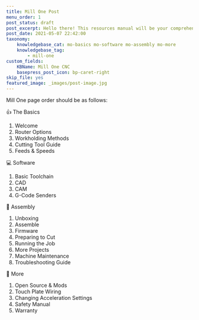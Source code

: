```yaml
---
title: Mill One Post
menu_order: 1
post_status: draft
post_excerpt: Hello there! This resources manual will be your comprehensive guide on everything you need to know to start cutting with your Mill One including assembly, software, CNC use, and maintenance.
post_date: 2021-05-07 22:42:00
taxonomy:
    knowledgebase_cat: mo-basics mo-software mo-assembly mo-more
    knowledgebase_tag:
        - mill-one
custom_fields:
    KBName: Mill One CNC
    basepress_post_icon: bp-caret-right
skip_file: yes
featured_image: _images/post-image.jpg
---
```


Mill One page order should be as follows:

👍 The Basics

1. Welcome
2. Router Options
3. Workholding Methods
4. Cutting Tool Guide
5. Feeds & Speeds

💻 Software

1. Basic Toolchain
2. CAD
3. CAM
4. G-Code Senders

🔧 Assembly

1. Unboxing
2. Assemble
3. Firmware
4. Preparing to Cut
5. Running the Job
6. More Projects
7. Machine Maintenance
8. Troubleshooting Guide

📙 More

1. Open Source & Mods
2. Touch Plate Wiring
3. Changing Acceleration Settings
4. Safety Manual
5. Warranty
